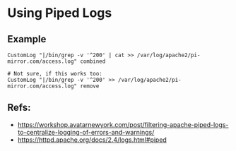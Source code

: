 # Using Piped Logs 

## Example 

```
CustomLog "|/bin/grep -v '^200' | cat >> /var/log/apache2/pi-mirror.com/access.log" combined

# Not sure, if this works too: 
CustomLog "|/bin/grep -v '^200' >> /var/log/apache2/pi-mirror.com/access.log" remove

```


## Refs:

  * https://workshop.avatarnewyork.com/post/filtering-apache-piped-logs-to-centralize-logging-of-errors-and-warnings/
  * https://httpd.apache.org/docs/2.4/logs.html#piped
